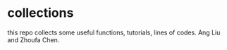 # collections
this repo collects some useful functions, tutorials, lines of codes. 
Ang Liu and Zhoufa Chen. 